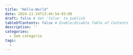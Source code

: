 ```yaml
---
title: "Hello-World"
date: 2024-11-24T13:44:54-03:00
draft: false # Set 'false' to publish
tableOfContents: false # Enable/disable Table of Contents
description: ''
categories:
  - Sem categoria
tags:
  -
---
```

